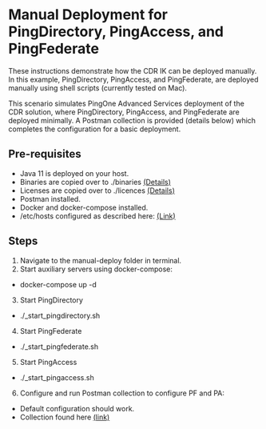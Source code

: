 # Manual Deployment for PingDirectory, PingAccess, and PingFederate

These instructions demonstrate how the CDR IK can be deployed manually. In this example, PingDirectory, PingAccess, and PingFederate, are deployed manually using shell scripts (currently tested on Mac). 

This scenario simulates PingOne Advanced Services deployment of the CDR solution, where PingDirectory, PingAccess, and PingFederate are deployed minimally. A Postman collection is provided (details below) which completes the configuration for a basic deployment.

## Pre-requisites

- Java 11 is deployed on your host.
- Binaries are copied over to ./binaries [(Details)](binaries/README.md)
- Licenses are copied over to ./licences [(Details)](licences/README.md)
- Postman installed.
- Docker and docker-compose installed.
- /etc/hosts configured as described here: [(Link)](../docs/README.md)

## Steps

1. Navigate to the manual-deploy folder in terminal.
2. Start auxiliary servers using docker-compose:
  - docker-compose up -d
3. Start PingDirectory
  - ./_start_pingdirectory.sh
4. Start PingFederate
  - ./_start_pingfederate.sh
5. Start PingAccess
  - ./_start_pingaccess.sh
6. Configure and run Postman collection to configure PF and PA:
  - Default configuration should work.
  - Collection found here [(link)](scripts/cdr-au.configure_pa_pf.postman_collection.json)
